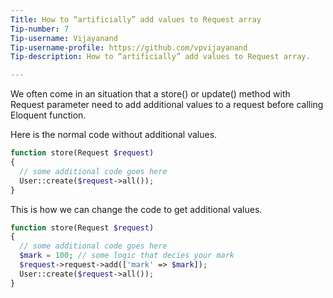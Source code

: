 ```yaml
---
Title: How to “artificially” add values to Request array
Tip-number: 7
Tip-username: Vijayanand
Tip-username-profile: https://github.com/vpvijayanand
Tip-description: How to “artificially” add values to Request array.

---
```


We often come in an situation that a store() or update() method with Request parameter need to add additional values to a request before calling Eloquent function.

Here is the normal code without additional values.

```php
function store(Request $request) 
{
  // some additional code goes here 
  User::create($request->all());
}
```
This is how we can change the code to get additional values.

```php
function store(Request $request) 
{
  // some additional code goes here 
  $mark = 100; // some logic that decies your mark
  $request->request->add(['mark' => $mark]);
  User::create($request->all());
}
```

